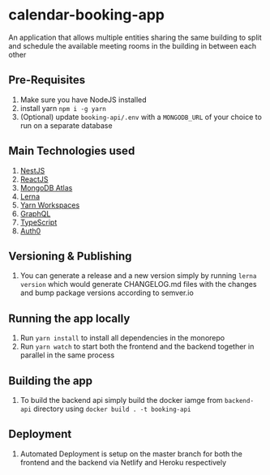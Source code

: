 # calendar-booking-app
An application that allows multiple entities sharing the same building to split and schedule the available meeting rooms in the building in between each other

## Pre-Requisites
1. Make sure you have NodeJS installed
2. install yarn `npm i -g yarn`
3. (Optional) update `booking-api/.env` with a `MONGODB_URL` of your choice to run on a separate database

## Main Technologies used
1. [NestJS](https://nestjs.com/)
2. [ReactJS](https://reactjs.org/)
3. [MongoDB Atlas](https://cloud.mongodb.com/)
4. [Lerna](https://lerna.js.org/)
5. [Yarn Workspaces](https://classic.yarnpkg.com/lang/en/docs/workspaces/)
6. [GraphQL](https://graphql.org/)
7. [TypeScript](https://www.typescriptlang.org/)
8. [Auth0](https://auth0.com/)

## Versioning & Publishing
1. You can generate a release and a new version simply by running `lerna version` which would generate CHANGELOG.md files with the changes and bump package versions according to semver.io

## Running the app locally
1. Run `yarn install` to install all dependencies in the monorepo
2. Run `yarn watch` to start both the frontend and the backend together in parallel in the same process

## Building the app
1. To build the backend api simply build the docker iamge from `backend-api` directory using `docker build . -t booking-api`

## Deployment
1. Automated Deployment is setup on the master branch for both the frontend and the backend via Netlify and Heroku respectively
